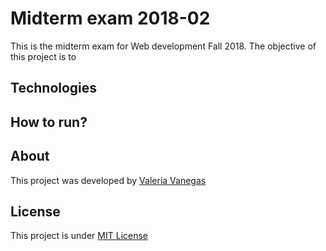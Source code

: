 # Midterm exam 2018-02

This is the midterm exam for Web development Fall 2018. The objective of this project is to 

## Technologies 

## How to run?

## About
This project was developed by [Valeria Vanegas]( https://lvvanegas10.github.io)

## License

This project is under [MIT License](https://github.com/lvvanegas10/web_parcial/blob/master/LICENSE)


